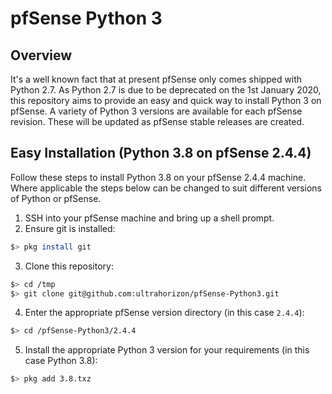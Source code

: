 # pfSense Python 3


## Overview

It's a well known fact that at present pfSense only comes shipped with Python 2.7. As Python 2.7 is due to be deprecated on the 1st January 2020, this repository aims to provide an easy and quick way to install Python 3 on pfSense. A variety of Python 3 versions are available for each pfSense revision. These will be updated as pfSense stable releases are created.

## Easy Installation (Python 3.8 on pfSense 2.4.4)

Follow these steps to install Python 3.8 on your pfSense 2.4.4 machine. Where applicable the steps below can be changed to suit different versions of Python or pfSense.

1. SSH into your pfSense machine and bring up a shell prompt.
2. Ensure git is installed:
```sh
$> pkg install git
``` 

3. Clone this repository:
```sh
$> cd /tmp
$> git clone git@github.com:ultrahorizon/pfSense-Python3.git
``` 

4. Enter the appropriate pfSense version directory (in this case `2.4.4`):
```sh
$> cd /pfSense-Python3/2.4.4
``` 

5. Install the appropriate Python 3 version for your requirements (in this case Python 3.8):
```sh
$> pkg add 3.8.txz
```